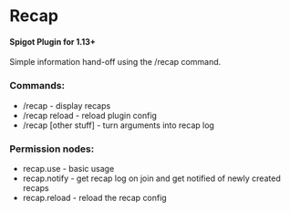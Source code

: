 <h1>Recap</h1>
<h4>Spigot Plugin for 1.13+</h4>
Simple information hand-off using the /recap command.

<h3>Commands:</h3>
<ul>
 <li> /recap - display recaps</li>
 <li> /recap reload - reload plugin config</li>
 <li> /recap [other stuff] - turn arguments into recap log</li>
</ul>
<h3>Permission nodes:</h3>
<ul>
 <li> recap.use - basic usage</li>
 <li> recap.notify - get recap log on join and get notified of newly created recaps</li>
 <li> recap.reload - reload the recap config</li>
</ul>


 